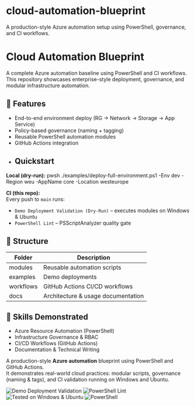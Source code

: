 # cloud-automation-blueprint
A production-style Azure automation setup using PowerShell, governance, and CI workflows.


# Cloud Automation Blueprint

A complete Azure automation baseline using PowerShell and CI workflows.  
This repository showcases enterprise-style deployment, governance, and modular infrastructure automation.

## 🚀 Features
- End-to-end environment deploy (RG → Network → Storage → App Service)
- Policy-based governance (naming + tagging)
- Reusable PowerShell automation modules
- GitHub Actions integration
- ## Quickstart

**Local (dry-run):**
pwsh ./examples/deploy-full-environment.ps1 -Env dev -Region weu -AppName core -Location westeurope


**CI (this repo):**  
Every push to `main` runs:
- `Demo Deployment Validation (Dry-Run)` – executes modules on Windows & Ubuntu  
- `PowerShell Lint` – PSScriptAnalyzer quality gate


## 📁 Structure
| Folder | Description |
|---------|-------------|
| modules | Reusable automation scripts |
| examples | Demo deployments |
| workflows | GitHub Actions CI/CD workflows |
| docs | Architecture & usage documentation |

## 🧠 Skills Demonstrated
- Azure Resource Automation (PowerShell)
- Infrastructure Governance & RBAC
- CI/CD Workflows (GitHub Actions)
- Documentation & Technical Writing


A production-style **Azure automation** blueprint using PowerShell and GitHub Actions.  
It demonstrates real-world cloud practices: modular scripts, governance (naming & tags), and CI validation running on Windows and Ubuntu.


![Demo Deployment Validation](https://github.com/unfencedentity/cloud-automation-blueprint/actions/workflows/deploy-demo.yml/badge.svg)
![PowerShell Lint](https://github.com/unfencedentity/cloud-automation-blueprint/actions/workflows/lint.yml/badge.svg)
![Tested on Windows & Ubuntu](https://img.shields.io/badge/tested-Windows%20%7C%20Ubuntu-informational)
![PowerShell](https://img.shields.io/badge/PowerShell-Automation-blue)
